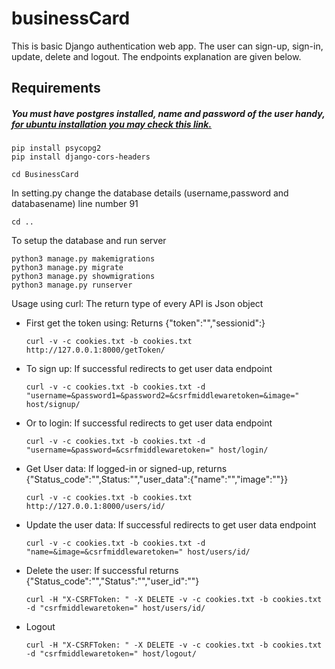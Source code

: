 # businessCard
This is basic Django authentication web app. The user can sign-up, sign-in, update, delete and logout. The endpoints explanation are given below.

## Requirements 


##### You must have postgres installed, name and password of the user handy, <a href="https://www.digitalocean.com/community/tutorials/how-to-install-and-use-postgresql-on-ubuntu-18-04">for ubuntu installation you may check this link.</a>

```pip install django==3.0.3
pip install psycopg2
pip install django-cors-headers
```




```cd BusinessCard```

<p>In setting.py change the database details (username,password and databasename) line number 91</p>

``` cd .. ```

<p>To setup the database and run server</p>

 ```
python3 manage.py makemigrations
python3 manage.py migrate
python3 manage.py showmigrations
python3 manage.py runserver
```

<p>Usage using curl: The return type of every API is Json object</p> 

<ul>
  <li>First get the token using: Returns {"token":"","sessionid":}</li>

```curl -v -c cookies.txt -b cookies.txt http://127.0.0.1:8000/getToken/ ```

<li>To sign up: If successful redirects to get user data endpoint</li>

```curl -v -c cookies.txt -b cookies.txt -d "username=&password1=&password2=&csrfmiddlewaretoken=&image=" host/signup/```

<li>Or to login: If successful redirects to get user data endpoint</li>

```curl -v -c cookies.txt -b cookies.txt -d "username=&password=&csrfmiddlewaretoken=" host/login/```

<li>Get User data: If logged-in or signed-up, returns {"Status_code":"",Status:"","user_data":{"name":"","image":""}}</li>

```curl -v -c cookies.txt -b cookies.txt http://127.0.0.1:8000/users/id/```

<li>Update the user data: If successful redirects to get user data endpoint</li>

```curl -v -c cookies.txt -b cookies.txt -d "name=&image=&csrfmiddlewaretoken=" host/users/id/```

<li>Delete the user: If successful returns {"Status_code":"","Status":"","user_id":""}</li>

```curl -H "X-CSRFToken: " -X DELETE -v -c cookies.txt -b cookies.txt -d "csrfmiddlewaretoken=" host/users/id/```

<li>Logout</li>

```curl -H "X-CSRFToken: " -X DELETE -v -c cookies.txt -b cookies.txt -d "csrfmiddlewaretoken=" host/logout/```

</ul>

